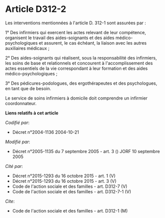 # Article D312-2

Les interventions mentionnées à l'article D. 312-1 sont assurées par :

1° Des infirmiers qui exercent les actes relevant de leur compétence, organisent le travail des aides-soignants et des aides
médico-psychologiques et assurent, le cas échéant, la liaison avec les autres auxiliaires médicaux ;

2° Des aides-soignants qui réalisent, sous la responsabilité des infirmiers, les soins de base et relationnels et concourent
à l'accomplissement des actes essentiels de la vie correspondant à leur formation et des aides médico-psychologiques ;

3° Des pédicures-podologues, des ergothérapeutes et des psychologues, en tant que de besoin.

Le service de soins infirmiers à domicile doit comprendre un infirmier coordonnateur.

**Liens relatifs à cet article**

_Codifié par_:

  - Décret n°2004-1136 2004-10-21

_Modifié par_:

  - Décret n°2005-1135 du 7 septembre 2005 - art. 3 () JORF 10 septembre 2005

_Cité par_:

  - Décret n°2015-1293 du 16 octobre 2015 - art. 1 (V)
  - Décret n°2015-1293 du 16 octobre 2015 - art. 3 (V)
  - Code de l'action sociale et des familles - art. D312-7 (V)
  - Code de l'action sociale et des familles - art. D312-7-1 (V)

_Cite_:

  - Code de l'action sociale et des familles - art. D312-1 (M)
